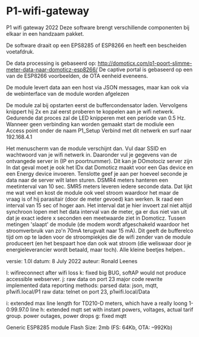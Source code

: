 # P1-wifi-gateway
 
P1 wifi gateway 2022 
  Deze software brengt verschillende componenten bij elkaar in een handzaam pakket.
  
  De software draait op een EPS8285 of ESP8266 en heeft een bescheiden voetafdruk.
  
  De data processing is gebaseerd op: http://domoticx.com/p1-poort-slimme-meter-data-naar-domoticz-esp8266/
  De captive portal is gebaseerd op een van de ESP8266 voorbeelden, de OTA eenheid eveneens.
  
  De module levert data aan een host via JSON messages, maar kan ook via de webinterface van de module worden afgelezen
  
De module zal bij opstarten eerst de buffercondensator laden. 
Vervolgens knippert hij 2x en zal eerst proberen te koppelen aan je wifi netwerk. Gedurende dat proces zal de LED knipperen met een periode van 0.5 Hz.
Wanneer geen verbinding kan worden gemaakt start de modiule een Access point onder de naam P1_Setup
Verbind met dit netwerk en surf naar 192.168.4.1
 
Het menuscherm van de module verschijnt dan. Vul daar SSID en wachtwoord van je wifi netwerk in. 
Daaronder vul je gegevens van de ontvangede server in (IP en poortnummer). Dit kan je DOmotociz server zijn
In dat geval moet je ook het IDx dat Domoticz maakt voor een Gas device en een Energy device invoeren.
Tenslotte geef je aan per hoeveel seconde je data naar de server wilt laten sturen.
DSMR4 meters hanteren een meetinterval van 10 sec. SMR5 meters leveren iedere seconde data. Dat lijkt me wat veel en kost de module ook veel stroom waardoor het maar de vraag is of hij parasitair (door de meter gevoed) kan werken.
Ik raad een interval van 15 sec of hoger aan. Het interval dat je hier invoert zal niet altijd synchroon lopen met het data interval van de meter, ga er dus niet van uit dat je exact iedere x seconden een meetwaarde ziet in Domoticz. 
Tussen metingen 'slaapt' de module (de modem wordt afgeschakeld waardoor het stroomverbruik van zo'n 70mA terugvalt naar 15 mA). Dit geeft de bufferelco tijd om op te laden voor de stroompiekjes die de wifi zender van de module produceert (en het bespaart hoe dan ook wat stroom (die weliswaar door je energieleverancier wordt betaald, maar toch). Alle kleine beetjes helpen..
 
   
  versie: 1.0l 
  datum:  8 July 2022
  auteur: Ronald Leenes
  
   l: wifireconnect after wifi loss
   k: fixed big BUG, softAP would not produce accessible webserver.
   j: raw data on port 23
       major code rewrite
       implemented data reporting methods: 
         parsed data: json, mqtt, p1wifi.local/P1
         raw data: telnet on port 23, p1wifi.local/Data
         
   i:  extended max line length for TD210-D meters, which have a really loong 1-0:99.97.0 line
   h:  extended mqtt set with instant powers, voltages, actual tarif group. power outages, power drops
   g: fixed mqtt
   
   Generic ESP8285 module 
   Flash Size: 2mb (FS: 64Kb, OTA: –992Kb) 
